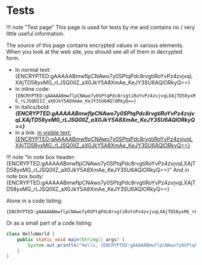 # Tests

!!! note "Test page"
    This page is used for tests by me and contains no / very little useful information.

The source of this page contains encrypted values in various elements.
When you look at the web site, you should see all of them in decrypted form.

- In normal text: {ENCRYPTED:gAAAAABmwflpCNAwo7y0SPtqPdc8rvgtiRoYvPz4zvjvqLXAjTD58yxMG_rLJSQ0IIZ_aX0JkY5A8XmAe_KeJY3SU6AQlORkyQ==}
- In inline code: `{ENCRYPTED:gAAAAABmwflpCNAwo7y0SPtqPdc8rvgtiRoYvPz4zvjvqLXAjTD58yxMG_rLJSQ0IIZ_aX0JkY5A8XmAe_KeJY3SU6AQlORkyQ==}`
- In italics/bold: **_{ENCRYPTED:gAAAAABmwflpCNAwo7y0SPtqPdc8rvgtiRoYvPz4zvjvqLXAjTD58yxMG_rLJSQ0IIZ_aX0JkY5A8XmAe_KeJY3SU6AQlORkyQ==}_**
- In a link: [in visible text: {ENCRYPTED:gAAAAABmwflpCNAwo7y0SPtqPdc8rvgtiRoYvPz4zvjvqLXAjTD58yxMG_rLJSQ0IIZ_aX0JkY5A8XmAe_KeJY3SU6AQlORkyQ==}](http://localhost:8000/in/url/{ENCRYPTED:gAAAAABmwflpCNAwo7y0SPtqPdc8rvgtiRoYvPz4zvjvqLXAjTD58yxMG_rLJSQ0IIZ_aX0JkY5A8XmAe_KeJY3SU6AQlORkyQ==})

!!! note "In note box header: {ENCRYPTED:gAAAAABmwflpCNAwo7y0SPtqPdc8rvgtiRoYvPz4zvjvqLXAjTD58yxMG_rLJSQ0IIZ_aX0JkY5A8XmAe_KeJY3SU6AQlORkyQ==}"
    And in note box body: {ENCRYPTED:gAAAAABmwflpCNAwo7y0SPtqPdc8rvgtiRoYvPz4zvjvqLXAjTD58yxMG_rLJSQ0IIZ_aX0JkY5A8XmAe_KeJY3SU6AQlORkyQ==}

Alone in a code listing:
```
{ENCRYPTED:gAAAAABmwflpCNAwo7y0SPtqPdc8rvgtiRoYvPz4zvjvqLXAjTD58yxMG_rLJSQ0IIZ_aX0JkY5A8XmAe_KeJY3SU6AQlORkyQ==}
```

Or as a small part of a code listing:
```java
class HelloWorld {
    public static void main(String[] args) {
        System.out.println("Hello, {ENCRYPTED:gAAAAABmwflpCNAwo7y0SPtqPdc8rvgtiRoYvPz4zvjvqLXAjTD58yxMG_rLJSQ0IIZ_aX0JkY5A8XmAe_KeJY3SU6AQlORkyQ==}!"); 
    }
}
```
